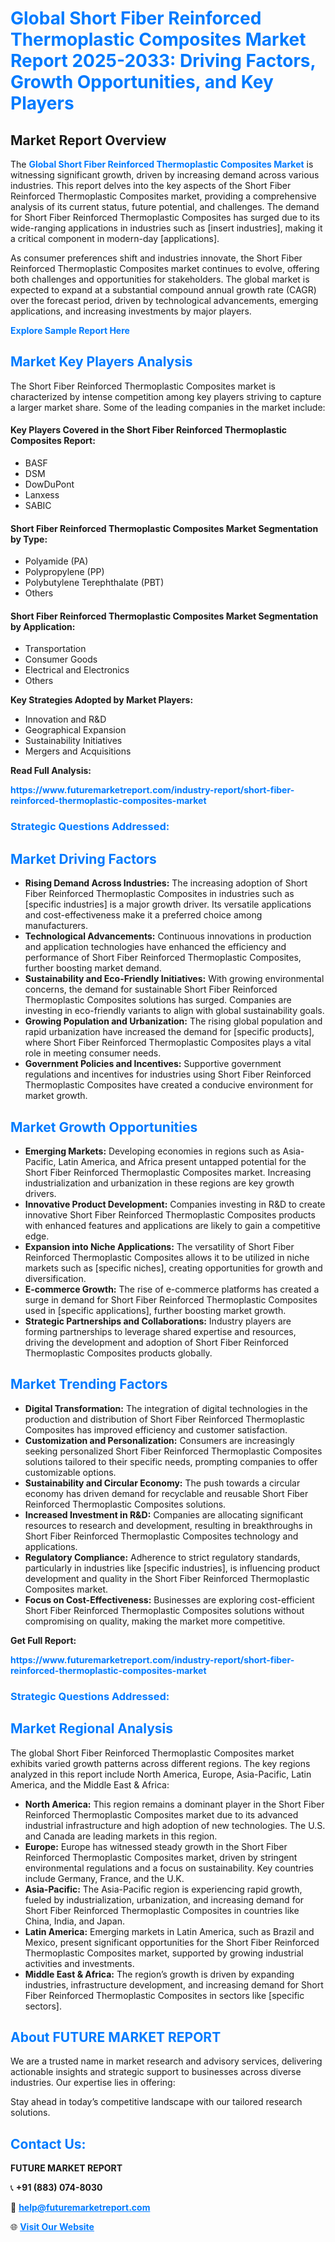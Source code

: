 <h1 style="color: #007BFF;">Global Short Fiber Reinforced Thermoplastic Composites Market Report 2025-2033: Driving Factors, Growth Opportunities, and Key Players</h1>

<section id="overview">
<h2>Market Report Overview</h2>
<p>The <a href="https://www.futuremarketreport.com/industry-report/short-fiber-reinforced-thermoplastic-composites-market" style="color: #007BFF; text-decoration: none;"><strong>Global Short Fiber Reinforced Thermoplastic Composites Market</strong></a> is witnessing significant growth, driven by increasing demand across various industries. This report delves into the key aspects of the Short Fiber Reinforced Thermoplastic Composites market, providing a comprehensive analysis of its current status, future potential, and challenges. The demand for Short Fiber Reinforced Thermoplastic Composites has surged due to its wide-ranging applications in industries such as [insert industries], making it a critical component in modern-day [applications].</p>
<p>As consumer preferences shift and industries innovate, the Short Fiber Reinforced Thermoplastic Composites market continues to evolve, offering both challenges and opportunities for stakeholders. The global market is expected to expand at a substantial compound annual growth rate (CAGR) over the forecast period, driven by technological advancements, emerging applications, and increasing investments by major players.</p>
</section>

<section id="overview">
<p><a href="https://www.futuremarketreport.com/request-sample/reportId=50685" style="color: #007BFF; text-decoration: none;"><strong>Explore Sample Report Here</strong></a></p>
</section>

<section id="key-players">
<h2 style="color: #007BFF;">Market Key Players Analysis</h2>
<p>The Short Fiber Reinforced Thermoplastic Composites market is characterized by intense competition among key players striving to capture a larger market share. Some of the leading companies in the market include:</p>
<h4>Key Players Covered in the Short Fiber Reinforced Thermoplastic Composites Report:</h4>
<ul><li>BASF</li><li>DSM</li><li>DowDuPont</li><li>Lanxess</li><li>SABIC</li></ul>
<h4>Short Fiber Reinforced Thermoplastic Composites Market Segmentation by Type:</h4>
<ul><li>Polyamide (PA)</li><li>Polypropylene (PP)</li><li>Polybutylene Terephthalate (PBT)</li><li>Others</li></ul>

<h4>Short Fiber Reinforced Thermoplastic Composites Market Segmentation by Application:</h4>
<ul><li>Transportation</li><li>Consumer Goods</li><li>Electrical and Electronics</li><li>Others</li></ul>
<p><strong>Key Strategies Adopted by Market Players:</strong></p>
<ul>
<li>Innovation and R&D</li>
<li>Geographical Expansion</li>
<li>Sustainability Initiatives</li>
<li>Mergers and Acquisitions</li>
</ul>
</section>

<section>
<p><strong>Read Full Analysis: </strong></p><a href="https://www.futuremarketreport.com/industry-report/short-fiber-reinforced-thermoplastic-composites-market" style="color: #007BFF; text-decoration: none;"><strong>https://www.futuremarketreport.com/industry-report/short-fiber-reinforced-thermoplastic-composites-market</strong></a>
<h3 style="color: #007BFF;">Strategic Questions Addressed:</h3>
</section>

<section id="driving-factors">
<h2 style="color: #007BFF;">Market Driving Factors</h2>
<ul>
<li><strong>Rising Demand Across Industries:</strong> The increasing adoption of Short Fiber Reinforced Thermoplastic Composites in industries such as [specific industries] is a major growth driver. Its versatile applications and cost-effectiveness make it a preferred choice among manufacturers.</li>
<li><strong>Technological Advancements:</strong> Continuous innovations in production and application technologies have enhanced the efficiency and performance of Short Fiber Reinforced Thermoplastic Composites, further boosting market demand.</li>
<li><strong>Sustainability and Eco-Friendly Initiatives:</strong> With growing environmental concerns, the demand for sustainable Short Fiber Reinforced Thermoplastic Composites solutions has surged. Companies are investing in eco-friendly variants to align with global sustainability goals.</li>
<li><strong>Growing Population and Urbanization:</strong> The rising global population and rapid urbanization have increased the demand for [specific products], where Short Fiber Reinforced Thermoplastic Composites plays a vital role in meeting consumer needs.</li>
<li><strong>Government Policies and Incentives:</strong> Supportive government regulations and incentives for industries using Short Fiber Reinforced Thermoplastic Composites have created a conducive environment for market growth.</li>
</ul>
</section>

<section id="growth-opportunities">
<h2 style="color: #007BFF;">Market Growth Opportunities</h2>
<ul>
<li><strong>Emerging Markets:</strong> Developing economies in regions such as Asia-Pacific, Latin America, and Africa present untapped potential for the Short Fiber Reinforced Thermoplastic Composites market. Increasing industrialization and urbanization in these regions are key growth drivers.</li>
<li><strong>Innovative Product Development:</strong> Companies investing in R&D to create innovative Short Fiber Reinforced Thermoplastic Composites products with enhanced features and applications are likely to gain a competitive edge.</li>
<li><strong>Expansion into Niche Applications:</strong> The versatility of Short Fiber Reinforced Thermoplastic Composites allows it to be utilized in niche markets such as [specific niches], creating opportunities for growth and diversification.</li>
<li><strong>E-commerce Growth:</strong> The rise of e-commerce platforms has created a surge in demand for Short Fiber Reinforced Thermoplastic Composites used in [specific applications], further boosting market growth.</li>
<li><strong>Strategic Partnerships and Collaborations:</strong> Industry players are forming partnerships to leverage shared expertise and resources, driving the development and adoption of Short Fiber Reinforced Thermoplastic Composites products globally.</li>
</ul>
</section>

<section id="trending-factors">
<h2 style="color: #007BFF;">Market Trending Factors</h2>
<ul>
<li><strong>Digital Transformation:</strong> The integration of digital technologies in the production and distribution of Short Fiber Reinforced Thermoplastic Composites has improved efficiency and customer satisfaction.</li>
<li><strong>Customization and Personalization:</strong> Consumers are increasingly seeking personalized Short Fiber Reinforced Thermoplastic Composites solutions tailored to their specific needs, prompting companies to offer customizable options.</li>
<li><strong>Sustainability and Circular Economy:</strong> The push towards a circular economy has driven demand for recyclable and reusable Short Fiber Reinforced Thermoplastic Composites solutions.</li>
<li><strong>Increased Investment in R&D:</strong> Companies are allocating significant resources to research and development, resulting in breakthroughs in Short Fiber Reinforced Thermoplastic Composites technology and applications.</li>
<li><strong>Regulatory Compliance:</strong> Adherence to strict regulatory standards, particularly in industries like [specific industries], is influencing product development and quality in the Short Fiber Reinforced Thermoplastic Composites market.</li>
<li><strong>Focus on Cost-Effectiveness:</strong> Businesses are exploring cost-efficient Short Fiber Reinforced Thermoplastic Composites solutions without compromising on quality, making the market more competitive.</li>
</ul>
</section>

<section>
<p><strong>Get Full Report: </strong></p><a href="https://www.futuremarketreport.com/industry-report/short-fiber-reinforced-thermoplastic-composites-market" style="color: #007BFF; text-decoration: none;"><strong>https://www.futuremarketreport.com/industry-report/short-fiber-reinforced-thermoplastic-composites-market</strong></a>
<h3 style="color: #007BFF;">Strategic Questions Addressed:</h3>
</section>


<section id="regional-analysis">
<h2 style="color: #007BFF;">Market Regional Analysis</h2>
<p>The global Short Fiber Reinforced Thermoplastic Composites market exhibits varied growth patterns across different regions. The key regions analyzed in this report include North America, Europe, Asia-Pacific, Latin America, and the Middle East & Africa:</p>
<ul>
<li><strong>North America:</strong> This region remains a dominant player in the Short Fiber Reinforced Thermoplastic Composites market due to its advanced industrial infrastructure and high adoption of new technologies. The U.S. and Canada are leading markets in this region.</li>
<li><strong>Europe:</strong> Europe has witnessed steady growth in the Short Fiber Reinforced Thermoplastic Composites market, driven by stringent environmental regulations and a focus on sustainability. Key countries include Germany, France, and the U.K.</li>
<li><strong>Asia-Pacific:</strong> The Asia-Pacific region is experiencing rapid growth, fueled by industrialization, urbanization, and increasing demand for Short Fiber Reinforced Thermoplastic Composites in countries like China, India, and Japan.</li>
<li><strong>Latin America:</strong> Emerging markets in Latin America, such as Brazil and Mexico, present significant opportunities for the Short Fiber Reinforced Thermoplastic Composites market, supported by growing industrial activities and investments.</li>
<li><strong>Middle East & Africa:</strong> The region’s growth is driven by expanding industries, infrastructure development, and increasing demand for Short Fiber Reinforced Thermoplastic Composites in sectors like [specific sectors].</li>
</ul>
</section>

<footer>
<h2 style="color: #007BFF;">About FUTURE MARKET REPORT</h2>
<p>We are a trusted name in market research and advisory services, delivering actionable insights and strategic support to businesses across diverse industries. Our expertise lies in offering:</p>

<p>Stay ahead in today’s competitive landscape with our tailored research solutions.</p>

<h2 style="color: #007BFF;">Contact Us:</h2>
<p><strong>FUTURE MARKET REPORT</strong></p>
<p>📞 <strong>+91 (883) 074-8030</strong></p>
<p>📧 <strong><a href="mailto:help@futuremarketreport.com" style="color: #007BFF;">help@futuremarketreport.com</a></strong></p>
<p>🌐 <strong><a href="https://www.futuremarketreport.com/" style="color: #007BFF;">Visit Our Website</a></strong></p>
</footer>